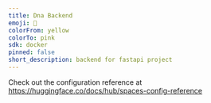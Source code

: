```yaml
---
title: Dna Backend
emoji: 🐠
colorFrom: yellow
colorTo: pink
sdk: docker
pinned: false
short_description: backend for fastapi project
---
```


Check out the configuration reference at https://huggingface.co/docs/hub/spaces-config-reference
